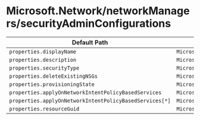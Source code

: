 # Microsoft.Network/networkManagers/securityAdminConfigurations

| Default Path | Alias |
|---|---|
| `properties.displayName` | `Microsoft.Network/networkManagers/securityAdminConfigurations/displayName` |
| `properties.description` | `Microsoft.Network/networkManagers/securityAdminConfigurations/description` |
| `properties.securityType` | `Microsoft.Network/networkManagers/securityAdminConfigurations/securityType` |
| `properties.deleteExistingNSGs` | `Microsoft.Network/networkManagers/securityAdminConfigurations/deleteExistingNSGs` |
| `properties.provisioningState` | `Microsoft.Network/networkManagers/securityAdminConfigurations/provisioningState` |
| `properties.applyOnNetworkIntentPolicyBasedServices` | `Microsoft.Network/networkManagers/securityAdminConfigurations/applyOnNetworkIntentPolicyBasedServices` |
| `properties.applyOnNetworkIntentPolicyBasedServices[*]` | `Microsoft.Network/networkManagers/securityAdminConfigurations/applyOnNetworkIntentPolicyBasedServices[*]` |
| `properties.resourceGuid` | `Microsoft.Network/networkManagers/securityAdminConfigurations/resourceGuid` |

